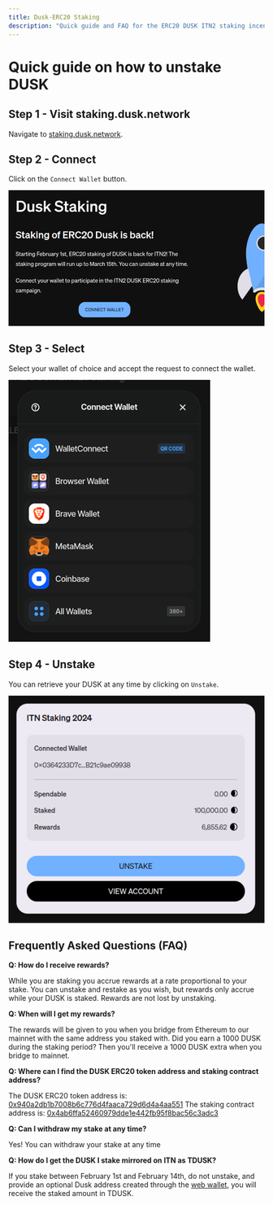 ```yaml
---
title: Dusk-ERC20 Staking
description: "Quick guide and FAQ for the ERC20 DUSK ITN2 staking incentive"
---
```


# Quick guide on how to unstake DUSK
## Step 1 - Visit staking.dusk.network
Navigate to [staking.dusk.network](https://staking.dusk.network/). 

## Step 2 - Connect
Click on the `Connect Wallet` button. 

![Staking landing page.](../../../assets/itn/connect-wallet.png)

## Step 3 - Select
Select your wallet of choice and accept the request to connect the wallet.

![Select a wallet.](../../../assets/itn/select-wallet.png)

## Step 4 - Unstake
You can retrieve your DUSK at any time by clicking on `Unstake`.

![Unstake window approval.](../../../assets/itn/unstake.png)

## Frequently Asked Questions (FAQ)

**Q: How do I receive rewards?**

While you are staking you accrue rewards at a rate proportional to your stake. You can unstake and restake as you wish, but rewards only accrue while your DUSK is staked. Rewards are not lost by unstaking.

**Q: When will I get my rewards?**

The rewards will be given to you when you bridge from Ethereum to our mainnet with the same address you staked with. Did you earn a 1000 DUSK during the staking period? Then you'll receive a 1000 DUSK extra when you bridge to mainnet.

**Q: Where can I find the DUSK ERC20 token address and staking contract address?**

The DUSK ERC20 token address is: [0x940a2db1b7008b6c776d4faaca729d6d4a4aa551](https://etherscan.io/token/0x940a2db1b7008b6c776d4faaca729d6d4a4aa551)
The staking contract address is: [0x4ab6ffa52460979dde1e442fb95f8bac56c3adc3](https://etherscan.io/address/0x4ab6ffa52460979dde1e442fb95f8bac56c3adc3)

**Q: Can I withdraw my stake at any time?**

Yes! You can withdraw your stake at any time

**Q: How do I get the DUSK I stake mirrored on ITN as TDUSK?**

If you stake between February 1st and February 14th, do not unstake, and provide an optional Dusk address created through the [web wallet](https://wallet.dusk.network/), you will receive the staked amount in TDUSK.